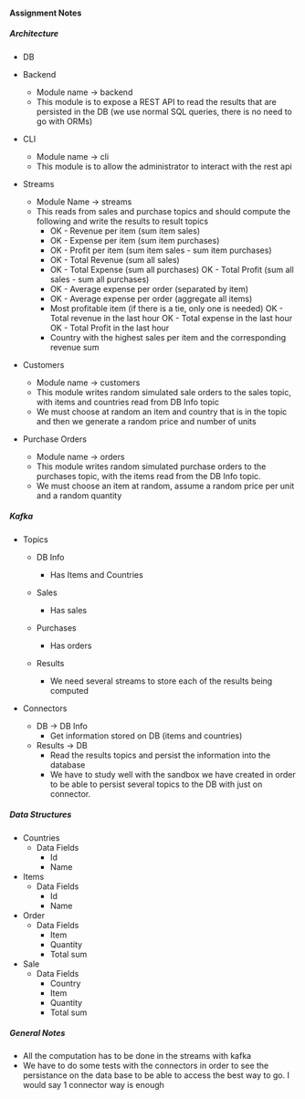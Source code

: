 #### Assignment Notes

##### Architecture
- DB

- Backend
    - Module name -> backend
    - This module is to expose a REST API to read the results that are persisted in the DB (we use normal SQL queries, there is no need to go with ORMs)

- CLI
    - Module name -> cli
    - This module is to allow the administrator to interact with the rest api

- Streams
    - Module Name -> streams
    - This reads from sales and purchase topics and should compute the following and write the results to result topics
       - OK - Revenue per item (sum item sales)
       - OK - Expense per item (sum item purchases)
       - OK - Profit per item (sum item sales - sum item purchases)
       - OK - Total Revenue (sum all sales)
       - OK - Total Expense (sum all purchases)
        OK - Total Profit (sum all sales - sum all purchases)
       - OK - Average expense per order (separated by item)
       - OK - Average expense per order (aggregate all items)
        - Most profitable item (if there is a tie, only one is needed)
        OK - Total revenue in the last hour
        OK - Total expense in the last hour
        OK - Total Profit in the last hour
        - Country with the highest sales per item and the corresponding revenue sum

- Customers
    - Module name -> customers
    - This module writes random simulated sale orders to the sales topic, with items and countries read from DB Info topic
    - We must choose at random an item and country that is in the topic and then we generate a random price and number of units

- Purchase Orders
    - Module name -> orders
    - This module writes random simulated purchase orders to the purchases topic, with the items read from the DB Info topic.
    - We must choose an item at random, assume a random price per unit and a random quantity

##### Kafka

- Topics
    - DB Info
        - Has Items and Countries
    - Sales
        - Has sales

    - Purchases
        - Has orders

    - Results
        - We need several streams to store each of the results being computed 

- Connectors
    - DB -> DB Info
        - Get information stored on DB (items and countries)
    - Results -> DB
        - Read the results topics and persist the information into the database
        - We have to study well with the sandbox we have created in order to be able to persist several topics to the DB with just on connector. 


##### Data Structures
- Countries
    - Data Fields
        - Id
        - Name
- Items
    - Data Fields
        - Id
        - Name
- Order
    - Data Fields
        - Item
        - Quantity
        - Total sum
- Sale
    - Data Fields
        - Country
        - Item
        - Quantity
        - Total sum

##### General Notes
- All the computation has to be done in the streams with kafka
- We have to do some tests with the connectors in order to see the persistance on the data base to be able to access the best way to go. I would say 1 connector way is enough